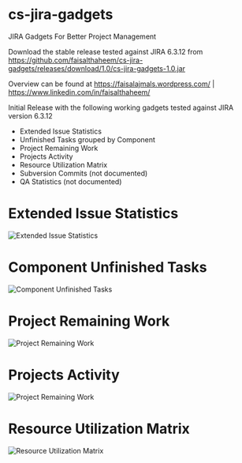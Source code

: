 # cs-jira-gadgets
JIRA Gadgets For Better Project Management

Download the stable release tested against JIRA 6.3.12 from https://github.com/faisalthaheem/cs-jira-gadgets/releases/download/1.0/cs-jira-gadgets-1.0.jar

Overview can be found at https://faisalajmals.wordpress.com/ | https://www.linkedin.com/in/faisalthaheem/

Initial Release with the following working gadgets tested against JIRA version 6.3.12

- Extended Issue Statistics
- Unfinished Tasks grouped by Component
- Project Remaining Work
- Projects Activity
- Resource Utilization Matrix
- Subversion Commits (not documented)
- QA Statistics (not documented)

# Extended Issue Statistics
![Extended Issue Statistics](https://cdn.rawgit.com/faisalthaheem/cs-jira-gadgets/0ecdb17e/snaps/extended_issue_statistics.png)

# Component Unfinished Tasks
![Component Unfinished Tasks](https://cdn.rawgit.com/faisalthaheem/cs-jira-gadgets/0ecdb17e/snaps/component_unfinished_tasks.png)

# Project Remaining Work
![Project Remaining Work](https://cdn.rawgit.com/faisalthaheem/cs-jira-gadgets/0ecdb17e/snaps/project_remaining_work.png)

# Projects Activity
![Project Remaining Work](https://cdn.rawgit.com/faisalthaheem/cs-jira-gadgets/0ecdb17e/snaps/projects_activity_cropped.png)

# Resource Utilization Matrix
![Resource Utilization Matrix](https://cdn.rawgit.com/faisalthaheem/cs-jira-gadgets/0ecdb17e/snaps/resource_utilization_matrix.png)
